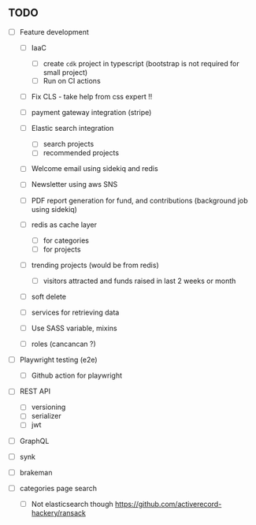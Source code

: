 ## TODO

- [ ] Feature development

  - [ ] IaaC
    - [ ] create `cdk` project in typescript (bootstrap is not required for small project)
    - [ ] Run on CI actions
  - [ ] Fix CLS - take help from css expert !!
  - [ ] payment gateway integration (stripe)

  - [ ] Elastic search integration
    - [ ] search projects
    - [ ] recommended projects
  - [ ] Welcome email using sidekiq and redis
  - [ ] Newsletter using aws SNS
  - [ ] PDF report generation for fund, and contributions (background job using sidekiq)
  - [ ] redis as cache layer
    - [ ] for categories
    - [ ] for projects
  - [ ] trending projects (would be from redis)
    - [ ] visitors attracted and funds raised in last 2 weeks or month
  - [ ] soft delete
  - [ ] services for retrieving data
  - [ ] Use SASS variable, mixins
  - [ ] roles (cancancan ?)

- [ ] Playwright testing (e2e)
  - [ ] Github action for playwright
- [ ] REST API
  - [ ] versioning
  - [ ] serializer
  - [ ] jwt
- [ ] GraphQL
- [ ] synk
- [ ] brakeman
- [ ] categories page search
  - [ ] Not elasticsearch though https://github.com/activerecord-hackery/ransack
